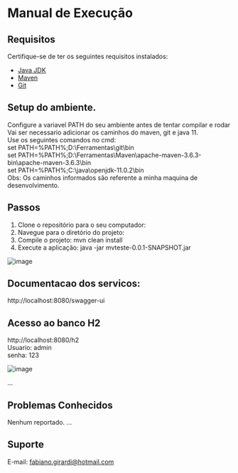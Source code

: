 # Manual de Execução

## Requisitos

Certifique-se de ter os seguintes requisitos instalados:

- [Java JDK](https://www.oracle.com/java/technologies/javase-downloads.html)
- [Maven](https://maven.apache.org/)
- [Git](https://git-scm.com/downloads)

## Setup do ambiente.
  Configure a variavel PATH do seu ambiente antes de tentar compilar e rodar  
  Vai ser necessario adicionar os caminhos do maven, git e java 11.  
  Use os seguintes comandos no cmd:  
  set PATH=%PATH%;D:\Ferramentas\git\bin  
  set PATH=%PATH%;D:\Ferramentas\Maven\apache-maven-3.6.3-bin\apache-maven-3.6.3\bin   
  set PATH=%PATH%;C:\java\openjdk-11.0.2\bin  
  Obs: Os caminhos informados são referente a minha maquina de desenvolvimento.  
  

## Passos

1. Clone o repositório para o seu computador:
2. Navegue para o diretório do projeto:
3. Compile o projeto: mvn clean install
4. Execute a aplicação: java -jar mvteste-0.0.1-SNAPSHOT.jar

![image](https://github.com/fgirardi/desafioMV/assets/20515071/c4600a62-39d0-49cd-9e77-0cb197d053fc)


## Documentacao dos servicos:
http://localhost:8080/swagger-ui

## Acesso ao banco H2
http://localhost:8080/h2  
Usuario: admin  
senha: 123  

![image](https://github.com/fgirardi/desafioMV/assets/20515071/8e2dfd5c-2dfa-408a-b21b-38857473b3a8)

...

## Problemas Conhecidos
Nenhum reportado.
...

## Suporte
E-mail: fabiano.girardi@hotmail.com
